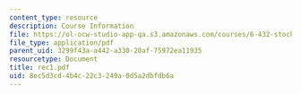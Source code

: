 ```yaml
---
content_type: resource
description: Course Information
file: https://ol-ocw-studio-app-qa.s3.amazonaws.com/courses/6-432-stochastic-processes-detection-and-estimation-spring-2004/8ec5d3cd4b4c22c3249a0d5a2dbfdb6a_rec1.pdf
file_type: application/pdf
parent_uid: 3299f43a-a442-a330-20af-75972ea11935
resourcetype: Document
title: rec1.pdf
uid: 8ec5d3cd-4b4c-22c3-249a-0d5a2dbfdb6a
---
```

